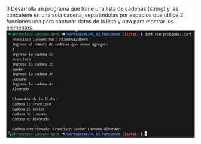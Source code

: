 3 Desarrolla un programa que tome una lista de cadenas (string) y las concatene en una sola cadena, separándolas por espacios que utilice 2 funciones una para capturar datos de la lista y otra para mostrar los elementos.
![alt text](image-5.png)